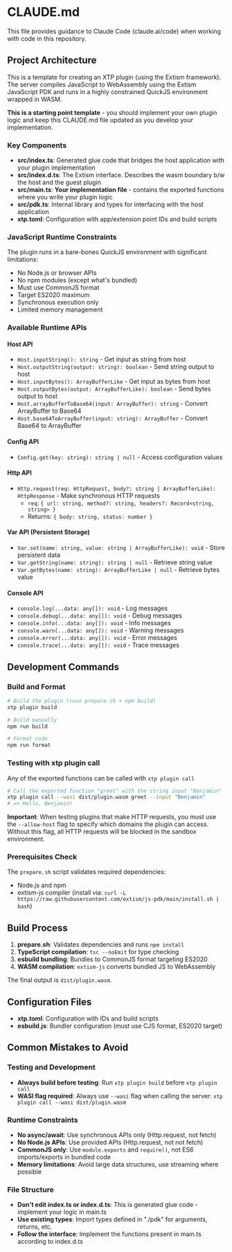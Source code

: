 # CLAUDE.md

This file provides guidance to Claude Code (claude.ai/code) when working with code in this repository.

## Project Architecture

This is a template for creating an XTP plugin (using the Extism framework). The server compiles JavaScript to WebAssembly using the Extism JavaScript PDK and runs in a highly constrained QuickJS environment wrapped in WASM.

**This is a starting point template** - you should implement your own plugin logic and keep this CLAUDE.md file updated as you develop your implementation.

### Key Components

- **src/index.ts**: Generated glue code that bridges the host application with your plugin implementation
- **src/index.d.ts**: The Extism interface. Describes the wasm boundary b/w the host and the guest plugin
- **src/main.ts**: **Your implementation file** - contains the exported functions where you write your plugin logic
- **src/pdk.ts**: Internal library and types for interfacing with the host application
- **xtp.toml**: Configuration with app/extension point IDs and build scripts

### JavaScript Runtime Constraints

The plugin runs in a bare-bones QuickJS environment with significant limitations:
- No Node.js or browser APIs
- No npm modules (except what's bundled)
- Must use CommonJS format
- Target ES2020 maximum
- Synchronous execution only
- Limited memory management

### Available Runtime APIs

#### Host API
- `Host.inputString(): string` - Get input as string from host
- `Host.outputString(output: string): boolean` - Send string output to host
- `Host.inputBytes(): ArrayBufferLike` - Get input as bytes from host
- `Host.outputBytes(output: ArrayBufferLike): boolean` - Send bytes output to host
- `Host.arrayBufferToBase64(input: ArrayBuffer): string` - Convert ArrayBuffer to Base64
- `Host.base64ToArrayBuffer(input: string): ArrayBuffer` - Convert Base64 to ArrayBuffer

#### Config API
- `Config.get(key: string): string | null` - Access configuration values

#### Http API
- `Http.request(req: HttpRequest, body?: string | ArrayBufferLike): HttpResponse` - Make synchronous HTTP requests
  - `req`: `{ url: string, method?: string, headers?: Record<string, string> }`
  - Returns: `{ body: string, status: number }`

#### Var API (Persistent Storage)
- `Var.set(name: string, value: string | ArrayBufferLike): void` - Store persistent data
- `Var.getString(name: string): string | null` - Retrieve string value
- `Var.getBytes(name: string): ArrayBufferLike | null` - Retrieve bytes value

#### Console API
- `console.log(...data: any[]): void` - Log messages
- `console.debug(...data: any[]): void` - Debug messages
- `console.info(...data: any[]): void` - Info messages
- `console.warn(...data: any[]): void` - Warning messages
- `console.error(...data: any[]): void` - Error messages
- `console.trace(...data: any[]): void` - Trace messages

## Development Commands

### Build and Format
```bash
# Build the plugin (runs prepare.sh + npm build)
xtp plugin build

# Build manually
npm run build

# Format code
npm run format
```

### Testing with xtp plugin call

Any of the exported functions can be called with `xtp plugin call`

```bash
# Call the exported function "greet" with the string input "Benjamin"
xtp plugin call --wasi dist/plugin.wasm greet --input "Benjamin"
# => Hello, Benjamin!
```
**Important**: When testing plugins that make HTTP requests, you must use the `--allow-host` flag to specify which domains the plugin can access. Without this flag, all HTTP requests will be blocked in the sandbox environment.

### Prerequisites Check
The `prepare.sh` script validates required dependencies:
- Node.js and npm
- extism-js compiler (install via: `curl -L https://raw.githubusercontent.com/extism/js-pdk/main/install.sh | bash`)

## Build Process

1. **prepare.sh**: Validates dependencies and runs `npm install`
2. **TypeScript compilation**: `tsc --noEmit` for type checking
3. **esbuild bundling**: Bundles to CommonJS format targeting ES2020
4. **WASM compilation**: `extism-js` converts bundled JS to WebAssembly

The final output is `dist/plugin.wasm`.

## Configuration Files

- **xtp.toml**: Configuration with IDs and build scripts
- **esbuild.js**: Bundler configuration (must use CJS format, ES2020 target)

## Common Mistakes to Avoid

### Testing and Development
- **Always build before testing**: Run `xtp plugin build` before `xtp plugin call`
- **WASI flag required**: Always use `--wasi` flag when calling the server: `xtp plugin call --wasi dist/plugin.wasm`

### Runtime Constraints
- **No async/await**: Use synchronous APIs only (Http.request, not fetch)
- **No Node.js APIs**: Use provided APIs (Http.request, not not fetch)
- **CommonJS only**: Use `module.exports` and `require()`, not ES6 imports/exports in bundled code
- **Memory limitations**: Avoid large data structures, use streaming where possible

### File Structure
- **Don't edit index.ts or index.d.ts**: This is generated glue code - implement your logic in main.ts
- **Use existing types**: Import types defined in "./pdk" for arguments, returns, etc.
- **Follow the interface**: Implement the functions present in main.ts according to index.d.ts
